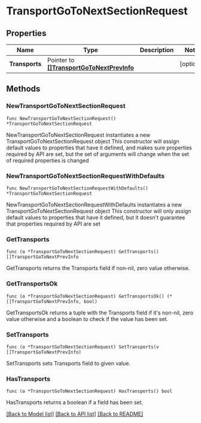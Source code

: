 # TransportGoToNextSectionRequest

## Properties

Name | Type | Description | Notes
------------ | ------------- | ------------- | -------------
**Transports** | Pointer to [**[]TransportGoToNextPrevInfo**](TransportGoToNextPrevInfo.md) |  | [optional] 

## Methods

### NewTransportGoToNextSectionRequest

`func NewTransportGoToNextSectionRequest() *TransportGoToNextSectionRequest`

NewTransportGoToNextSectionRequest instantiates a new TransportGoToNextSectionRequest object
This constructor will assign default values to properties that have it defined,
and makes sure properties required by API are set, but the set of arguments
will change when the set of required properties is changed

### NewTransportGoToNextSectionRequestWithDefaults

`func NewTransportGoToNextSectionRequestWithDefaults() *TransportGoToNextSectionRequest`

NewTransportGoToNextSectionRequestWithDefaults instantiates a new TransportGoToNextSectionRequest object
This constructor will only assign default values to properties that have it defined,
but it doesn't guarantee that properties required by API are set

### GetTransports

`func (o *TransportGoToNextSectionRequest) GetTransports() []TransportGoToNextPrevInfo`

GetTransports returns the Transports field if non-nil, zero value otherwise.

### GetTransportsOk

`func (o *TransportGoToNextSectionRequest) GetTransportsOk() (*[]TransportGoToNextPrevInfo, bool)`

GetTransportsOk returns a tuple with the Transports field if it's non-nil, zero value otherwise
and a boolean to check if the value has been set.

### SetTransports

`func (o *TransportGoToNextSectionRequest) SetTransports(v []TransportGoToNextPrevInfo)`

SetTransports sets Transports field to given value.

### HasTransports

`func (o *TransportGoToNextSectionRequest) HasTransports() bool`

HasTransports returns a boolean if a field has been set.


[[Back to Model list]](../README.md#documentation-for-models) [[Back to API list]](../README.md#documentation-for-api-endpoints) [[Back to README]](../README.md)


